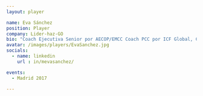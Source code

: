 ```yaml
---
layout: player

name: Eva Sánchez
position: Player
company: Lider-haz-GO
bio: "Coach Ejecutiva Senior por AECOP/EMCC Coach PCC por ICF Global, Consultora de Formación y Desarrollo Free Lance"
avatar: /images/players/EvaSanchez.jpg
socials:
  - name: linkedin
    url : in/mevasanchez/

events:
  - Madrid 2017

---
```

